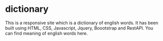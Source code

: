# dictionary

This is a responsive site which is a dictionary of english words. It has been built using HTML, CSS, Javascript, Jquery, Boootstrap and RestAPI. You can find meaning of english words here.

